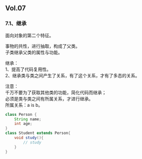 ## Vol.07

### 7.1、继承

面向对象的第二个特征。   

事物的共性，进行抽取，构成了父类。   
子类继承父类的属性与功能。   

继承：   
1、提高了代码复用性。   
2、继承类与类之间产生了关系，有了这个关系，才有了多态的关系。   

注意：   
千万不要为了获取其他类的功能，简化代码而继承；  
必须是类与类之间有所属关系，才进行继承。   
所属关系：a is b。   

```java
class Person {
    String name;
    int age;
}
class Student extends Person{
    void study(){
        // study
    }
}
```